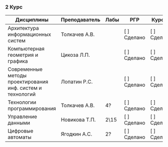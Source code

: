 ### 2 Курс 
|Дисциплины													                        |	Преподаватель	|	Лабы	|	 РГР	    |	Курсач	  | 
|-----------------------------------------------------------|---------------|-------|-----------|-----------|
|Архитектура информационных систем							            |Толкачев А.В.	|			  |[ ] Сделано|[ ] Сделано| 
|Компьютерная геометрия и графика							              |Цикоза Л.П.		|			  |[ ] Сделано|[ ] Сделано| 
|Современные методы проектирования инф. систем и технологий	|Лопатин Р.С.		|			  |[ ] Сделано|[ ] Сделано| 
|Технологии программирования								                |Толкачев А.В.	|	4\?		|[ ] Сделано|[ ] Сделано| 
|Управление данными											                    |Новикова Т.П.	|	2\15	|[ ] Сделано|[ ] Сделано| 
|Цифровые автоматы											                    |Ягодкин А.С.		|  2\?  |[ ] Сделано|[ ] Сделано| 
